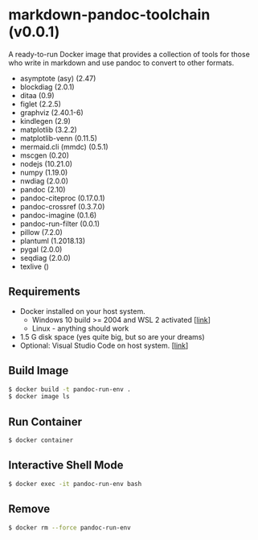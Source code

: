 # markdown-pandoc-toolchain  (v0.0.1)

A ready-to-run Docker image that provides a collection of tools for those who write in markdown and use pandoc to convert to other formats.

* asymptote (asy) (2.47)
* blockdiag (2.0.1)
* ditaa (0.9)
* figlet (2.2.5)
* graphviz (2.40.1-6)
* kindlegen (2.9)
* matplotlib (3.2.2)
* matplotlib-venn (0.11.5)
* mermaid.cli (mmdc) (0.5.1)
* mscgen (0.20)
* nodejs (10.21.0)
* numpy (1.19.0)
* nwdiag (2.0.0)
* pandoc (2.10)
* pandoc-citeproc (0.17.0.1)
* pandoc-crossref (0.3.7.0)
* pandoc-imagine (0.1.6)
* pandoc-run-filter (0.0.1)
* pillow (7.2.0)
* plantuml (1.2018.13)
* pygal (2.0.0)
* seqdiag (2.0.0)
* texlive ()

## Requirements

* Docker installed on your host system.
  * Windows 10 build >= 2004 and WSL 2 activated [[link](https://docs.docker.com/docker-for-windows/wsl/)]
  * Linux - anything should work
* 1.5 G disk space (yes quite big, but so are your dreams)
* Optional: Visual Studio Code on host system. [[link](https://code.visualstudio.com/download)]

## Build Image
```bash
$ docker build -t pandoc-run-env .
$ docker image ls
```

## Run Container
```bash
$ docker container
```

## Interactive Shell Mode
```bash
$ docker exec -it pandoc-run-env bash
```

## Remove
```bash
$ docker rm --force pandoc-run-env
```

